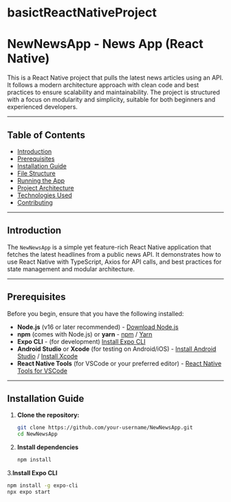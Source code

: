 # basictReactNativeProject
# NewNewsApp - News App (React Native)

This is a React Native project that pulls the latest news articles using an API. It follows a modern architecture approach with clean code and best practices to ensure scalability and maintainability. The project is structured with a focus on modularity and simplicity, suitable for both beginners and experienced developers.

---

## Table of Contents

- [Introduction](#introduction)
- [Prerequisites](#prerequisites)
- [Installation Guide](#installation-guide)
- [File Structure](#file-structure)
- [Running the App](#running-the-app)
- [Project Architecture](#project-architecture)
- [Technologies Used](#technologies-used)
- [Contributing](#contributing)

---

## Introduction

The `NewNewsApp` is a simple yet feature-rich React Native application that fetches the latest headlines from a public news API. It demonstrates how to use React Native with TypeScript, Axios for API calls, and best practices for state management and modular architecture.

---

## Prerequisites

Before you begin, ensure that you have the following installed:

- **Node.js** (v16 or later recommended) - [Download Node.js](https://nodejs.org/)
- **npm** (comes with Node.js) or **yarn** - [npm](https://www.npmjs.com/) / [Yarn](https://yarnpkg.com/)
- **Expo CLI** - (for development) [Install Expo CLI](https://docs.expo.dev/get-started/installation/)
- **Android Studio** or **Xcode** (for testing on Android/iOS) - [Install Android Studio](https://developer.android.com/studio) / [Install Xcode](https://developer.apple.com/xcode/)
- **React Native Tools** (for VSCode or your preferred editor) - [React Native Tools for VSCode](https://marketplace.visualstudio.com/items?itemName=msjsdiag.vscode-react-native)

---

## Installation Guide

1. **Clone the repository:**

   ```bash
   git clone https://github.com/your-username/NewNewsApp.git
   cd NewNewsApp

2. **Install dependencies**
    ```bash
   npm install
3.**Install Expo CLI**
   ```bash
   npm install -g expo-cli
   npx expo start
